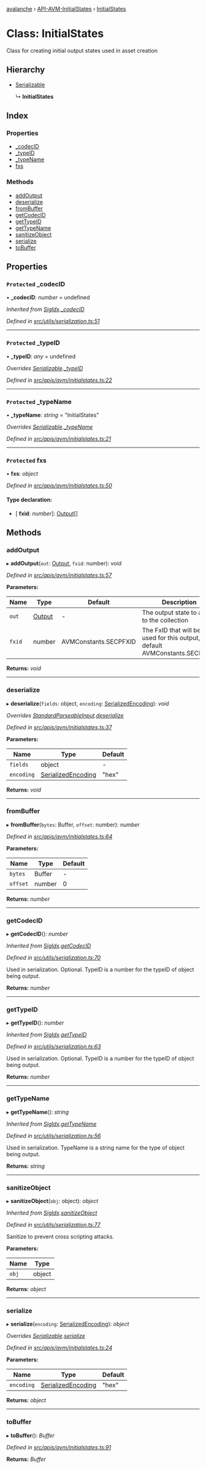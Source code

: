 [avalanche](../README.md) › [API-AVM-InitialStates](../modules/api_avm_initialstates.md) › [InitialStates](api_avm_initialstates.initialstates.md)

# Class: InitialStates

Class for creating initial output states used in asset creation

## Hierarchy

* [Serializable](utils_serialization.serializable.md)

  ↳ **InitialStates**

## Index

### Properties

* [_codecID](api_avm_initialstates.initialstates.md#protected-_codecid)
* [_typeID](api_avm_initialstates.initialstates.md#protected-_typeid)
* [_typeName](api_avm_initialstates.initialstates.md#protected-_typename)
* [fxs](api_avm_initialstates.initialstates.md#protected-fxs)

### Methods

* [addOutput](api_avm_initialstates.initialstates.md#addoutput)
* [deserialize](api_avm_initialstates.initialstates.md#deserialize)
* [fromBuffer](api_avm_initialstates.initialstates.md#frombuffer)
* [getCodecID](api_avm_initialstates.initialstates.md#getcodecid)
* [getTypeID](api_avm_initialstates.initialstates.md#gettypeid)
* [getTypeName](api_avm_initialstates.initialstates.md#gettypename)
* [sanitizeObject](api_avm_initialstates.initialstates.md#sanitizeobject)
* [serialize](api_avm_initialstates.initialstates.md#serialize)
* [toBuffer](api_avm_initialstates.initialstates.md#tobuffer)

## Properties

### `Protected` _codecID

• **_codecID**: *number* = undefined

*Inherited from [SigIdx](common_signature.sigidx.md).[_codecID](common_signature.sigidx.md#protected-_codecid)*

*Defined in [src/utils/serialization.ts:51](https://github.com/ava-labs/avalanchejs/blob/82de5d8/src/utils/serialization.ts#L51)*

___

### `Protected` _typeID

• **_typeID**: *any* = undefined

*Overrides [Serializable](utils_serialization.serializable.md).[_typeID](utils_serialization.serializable.md#protected-_typeid)*

*Defined in [src/apis/avm/initialstates.ts:22](https://github.com/ava-labs/avalanchejs/blob/82de5d8/src/apis/avm/initialstates.ts#L22)*

___

### `Protected` _typeName

• **_typeName**: *string* = "InitialStates"

*Overrides [Serializable](utils_serialization.serializable.md).[_typeName](utils_serialization.serializable.md#protected-_typename)*

*Defined in [src/apis/avm/initialstates.ts:21](https://github.com/ava-labs/avalanchejs/blob/82de5d8/src/apis/avm/initialstates.ts#L21)*

___

### `Protected` fxs

• **fxs**: *object*

*Defined in [src/apis/avm/initialstates.ts:50](https://github.com/ava-labs/avalanchejs/blob/82de5d8/src/apis/avm/initialstates.ts#L50)*

#### Type declaration:

* \[ **fxid**: *number*\]: [Output](common_output.output.md)[]

## Methods

###  addOutput

▸ **addOutput**(`out`: [Output](common_output.output.md), `fxid`: number): *void*

*Defined in [src/apis/avm/initialstates.ts:57](https://github.com/ava-labs/avalanchejs/blob/82de5d8/src/apis/avm/initialstates.ts#L57)*

**Parameters:**

Name | Type | Default | Description |
------ | ------ | ------ | ------ |
`out` | [Output](common_output.output.md) | - | The output state to add to the collection |
`fxid` | number | AVMConstants.SECPFXID | The FxID that will be used for this output, default AVMConstants.SECPFXID  |

**Returns:** *void*

___

###  deserialize

▸ **deserialize**(`fields`: object, `encoding`: [SerializedEncoding](../modules/src_utils.md#serializedencoding)): *void*

*Overrides [StandardParseableInput](common_inputs.standardparseableinput.md).[deserialize](common_inputs.standardparseableinput.md#deserialize)*

*Defined in [src/apis/avm/initialstates.ts:37](https://github.com/ava-labs/avalanchejs/blob/82de5d8/src/apis/avm/initialstates.ts#L37)*

**Parameters:**

Name | Type | Default |
------ | ------ | ------ |
`fields` | object | - |
`encoding` | [SerializedEncoding](../modules/src_utils.md#serializedencoding) | "hex" |

**Returns:** *void*

___

###  fromBuffer

▸ **fromBuffer**(`bytes`: Buffer, `offset`: number): *number*

*Defined in [src/apis/avm/initialstates.ts:64](https://github.com/ava-labs/avalanchejs/blob/82de5d8/src/apis/avm/initialstates.ts#L64)*

**Parameters:**

Name | Type | Default |
------ | ------ | ------ |
`bytes` | Buffer | - |
`offset` | number | 0 |

**Returns:** *number*

___

###  getCodecID

▸ **getCodecID**(): *number*

*Inherited from [SigIdx](common_signature.sigidx.md).[getCodecID](common_signature.sigidx.md#getcodecid)*

*Defined in [src/utils/serialization.ts:70](https://github.com/ava-labs/avalanchejs/blob/82de5d8/src/utils/serialization.ts#L70)*

Used in serialization. Optional. TypeID is a number for the typeID of object being output.

**Returns:** *number*

___

###  getTypeID

▸ **getTypeID**(): *number*

*Inherited from [SigIdx](common_signature.sigidx.md).[getTypeID](common_signature.sigidx.md#gettypeid)*

*Defined in [src/utils/serialization.ts:63](https://github.com/ava-labs/avalanchejs/blob/82de5d8/src/utils/serialization.ts#L63)*

Used in serialization. Optional. TypeID is a number for the typeID of object being output.

**Returns:** *number*

___

###  getTypeName

▸ **getTypeName**(): *string*

*Inherited from [SigIdx](common_signature.sigidx.md).[getTypeName](common_signature.sigidx.md#gettypename)*

*Defined in [src/utils/serialization.ts:56](https://github.com/ava-labs/avalanchejs/blob/82de5d8/src/utils/serialization.ts#L56)*

Used in serialization. TypeName is a string name for the type of object being output.

**Returns:** *string*

___

###  sanitizeObject

▸ **sanitizeObject**(`obj`: object): *object*

*Inherited from [SigIdx](common_signature.sigidx.md).[sanitizeObject](common_signature.sigidx.md#sanitizeobject)*

*Defined in [src/utils/serialization.ts:77](https://github.com/ava-labs/avalanchejs/blob/82de5d8/src/utils/serialization.ts#L77)*

Sanitize to prevent cross scripting attacks.

**Parameters:**

Name | Type |
------ | ------ |
`obj` | object |

**Returns:** *object*

___

###  serialize

▸ **serialize**(`encoding`: [SerializedEncoding](../modules/src_utils.md#serializedencoding)): *object*

*Overrides [Serializable](utils_serialization.serializable.md).[serialize](utils_serialization.serializable.md#serialize)*

*Defined in [src/apis/avm/initialstates.ts:24](https://github.com/ava-labs/avalanchejs/blob/82de5d8/src/apis/avm/initialstates.ts#L24)*

**Parameters:**

Name | Type | Default |
------ | ------ | ------ |
`encoding` | [SerializedEncoding](../modules/src_utils.md#serializedencoding) | "hex" |

**Returns:** *object*

___

###  toBuffer

▸ **toBuffer**(): *Buffer*

*Defined in [src/apis/avm/initialstates.ts:91](https://github.com/ava-labs/avalanchejs/blob/82de5d8/src/apis/avm/initialstates.ts#L91)*

**Returns:** *Buffer*
